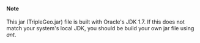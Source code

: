 #### Note

This jar (TripleGeo.jar) file is built with Oracle's JDK 1.7.
If this does not match your system's local JDK, you should be build your own jar file using *ant*.

